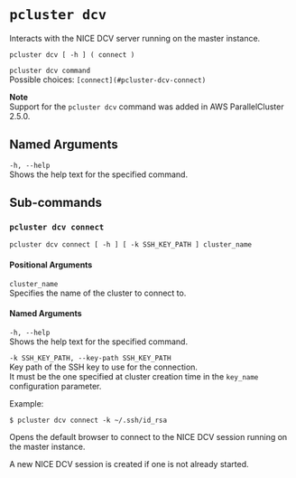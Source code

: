 # `pcluster dcv`<a name="pcluster.dcv"></a>

Interacts with the NICE DCV server running on the master instance\.

```
pcluster dcv [ -h ] ( connect )
```

`pcluster dcv command`  
Possible choices: `[connect](#pcluster-dcv-connect)`

**Note**  
Support for the `pcluster dcv` command was added in AWS ParallelCluster 2\.5\.0\.

## Named Arguments<a name="pcluster.dcv.namedarg"></a>

`-h, --help`  
Shows the help text for the specified command\.

## Sub\-commands<a name="pcluster-dcv-subcommands"></a>

### `pcluster dcv connect`<a name="pcluster-dcv-connect"></a>

```
pcluster dcv connect [ -h ] [ -k SSH_KEY_PATH ] cluster_name
```

#### Positional Arguments<a name="pcluster.dcv.connect.arg"></a>

`cluster_name`  
Specifies the name of the cluster to connect to\.

#### Named Arguments<a name="pcluster.dcv.connect.namedarg"></a>

`-h, --help`  
Shows the help text for the specified command\.

`-k SSH_KEY_PATH, --key-path SSH_KEY_PATH`  
Key path of the SSH key to use for the connection\.  
It must be the one specified at cluster creation time in the `key_name` configuration parameter\.

Example:

```
$ pcluster dcv connect -k ~/.ssh/id_rsa
```

Opens the default browser to connect to the NICE DCV session running on the master instance\.

A new NICE DCV session is created if one is not already started\.